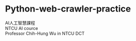 # Python-web-crawler-practice
AI人工智慧課程<br>
NTCU AI cource<br>
Professor Chih-Hung Wu in NTCU DCT<br>
